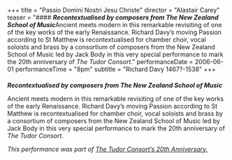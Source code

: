 +++
title = "Passio Domini Nostri Jesu Christe"
director = "Alastair Carey"
teaser = "#### ***Recontextualised by composers from The New Zealand School of Music***Ancient meets modern in this remarkable revisiting of one of the key works of the early Renaissance. Richard Davy’s moving Passion according to St Matthew is recontextualised for chamber choir, vocal soloists and brass by a consortium of composers from the New Zealand School of Music led by Jack Body in this very special performance to mark the 20th anniversary of *The Tudor Consort*."
performanceDate = 2006-06-01
performanceTime = "8pm"
subtitle = "Richard Davy 1467?-1538"
+++

#### 
***Recontextualised by composers from The New Zealand School of Music***


Ancient meets modern in this remarkable revisiting of one of the key works of the early Renaissance. Richard Davy’s moving Passion according to St Matthew is recontextualised for chamber choir, vocal soloists and brass by a consortium of composers from the New Zealand School of Music led by Jack Body in this very special performance to mark the 20th anniversary of *The Tudor Consort*.


*This performance was part of <u>The Tudor Consort&rsquo;s 20th Anniversary.</u>*
